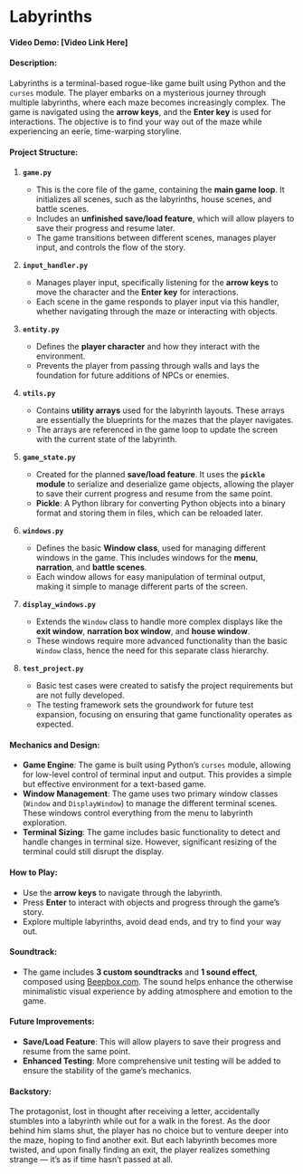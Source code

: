 # Labyrinths

#### Video Demo: [Video Link Here]

#### Description:
Labyrinths is a terminal-based rogue-like game built using Python and the `curses` module. The player embarks on a mysterious journey through multiple labyrinths, where each maze becomes increasingly complex. The game is navigated using the **arrow keys**, and the **Enter key** is used for interactions. The objective is to find your way out of the maze while experiencing an eerie, time-warping storyline.

#### Project Structure:
1. **`game.py`**  
   - This is the core file of the game, containing the **main game loop**. It initializes all scenes, such as the labyrinths, house scenes, and battle scenes.
   - Includes an **unfinished save/load feature**, which will allow players to save their progress and resume later.
   - The game transitions between different scenes, manages player input, and controls the flow of the story.

2. **`input_handler.py`**  
   - Manages player input, specifically listening for the **arrow keys** to move the character and the **Enter key** for interactions.
   - Each scene in the game responds to player input via this handler, whether navigating through the maze or interacting with objects.

3. **`entity.py`**  
   - Defines the **player character** and how they interact with the environment.
   - Prevents the player from passing through walls and lays the foundation for future additions of NPCs or enemies.

4. **`utils.py`**  
   - Contains **utility arrays** used for the labyrinth layouts. These arrays are essentially the blueprints for the mazes that the player navigates.
   - The arrays are referenced in the game loop to update the screen with the current state of the labyrinth.

5. **`game_state.py`**  
   - Created for the planned **save/load feature**. It uses the **`pickle` module** to serialize and deserialize game objects, allowing the player to save their current progress and resume from the same point.
   - **Pickle**: A Python library for converting Python objects into a binary format and storing them in files, which can be reloaded later.

6. **`windows.py`**  
   - Defines the basic **Window class**, used for managing different windows in the game. This includes windows for the **menu**, **narration**, and **battle scenes**.
   - Each window allows for easy manipulation of terminal output, making it simple to manage different parts of the screen.

7. **`display_windows.py`**  
   - Extends the `Window` class to handle more complex displays like the **exit window**, **narration box window**, and **house window**.
   - These windows require more advanced functionality than the basic `Window` class, hence the need for this separate class hierarchy.

8. **`test_project.py`**  
   - Basic test cases were created to satisfy the project requirements but are not fully developed.
   - The testing framework sets the groundwork for future test expansion, focusing on ensuring that game functionality operates as expected.

#### Mechanics and Design:
- **Game Engine**: The game is built using Python’s `curses` module, allowing for low-level control of terminal input and output. This provides a simple but effective environment for a text-based game.
- **Window Management**: The game uses two primary window classes (`Window` and `DisplayWindow`) to manage the different terminal scenes. These windows control everything from the menu to labyrinth exploration.
- **Terminal Sizing**: The game includes basic functionality to detect and handle changes in terminal size. However, significant resizing of the terminal could still disrupt the display.

#### How to Play:
- Use the **arrow keys** to navigate through the labyrinth.
- Press **Enter** to interact with objects and progress through the game’s story.
- Explore multiple labyrinths, avoid dead ends, and try to find your way out.

#### Soundtrack:
- The game includes **3 custom soundtracks** and **1 sound effect**, composed using [Beepbox.com](https://beepbox.co/). The sound helps enhance the otherwise minimalistic visual experience by adding atmosphere and emotion to the game.

#### Future Improvements:
- **Save/Load Feature**: This will allow players to save their progress and resume from the same point.
- **Enhanced Testing**: More comprehensive unit testing will be added to ensure the stability of the game’s mechanics.

#### Backstory:
The protagonist, lost in thought after receiving a letter, accidentally stumbles into a labyrinth while out for a walk in the forest. As the door behind him slams shut, the player has no choice but to venture deeper into the maze, hoping to find another exit. But each labyrinth becomes more twisted, and upon finally finding an exit, the player realizes something strange — it’s as if time hasn’t passed at all.
